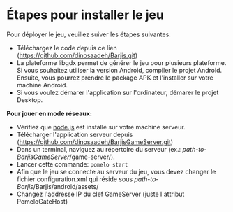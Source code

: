 # Étapes pour installer le jeu

Pour déployer le jeu, veuillez suiver les étapes suivantes:
* Téléchargez le code depuis ce lien (https://github.com/dinosaadeh/Barjis.git)
* La plateforme libgdx permet de générer le jeu pour plusieurs plateforme. Si vous souhaitez utiliser la version Android, compiler le projet Android. Ensuite, vous pourrez prendre le package APK et l'installer sur votre machine Android.
* Si vous voulez démarer l'application sur l'ordinateur, démarer le projet Desktop.

**Pour jouer en mode réseaux:**
* Vérifiez que [node.js](https://nodejs.org/en/) est installé sur votre machine serveur.
* Télécharger l'application serveur depuis (https://github.com/dinosaadeh/BarjisGameServer.git)
* Dans un terminal, naviguez au répertoire du serveur (ex.: *path-to-BarjisGameServer*/game-server/).
* Lancer cette commande: `pomelo start`
* Afin que le jeu se connecte au serveur du jeu, vous devez changer le fichier configuration.xml qui réside sous *path-to-Barjis*/Barjis/android/assets/
* Changez l'addresse IP du clef GameServer (juste l'attribut PomeloGateHost)
